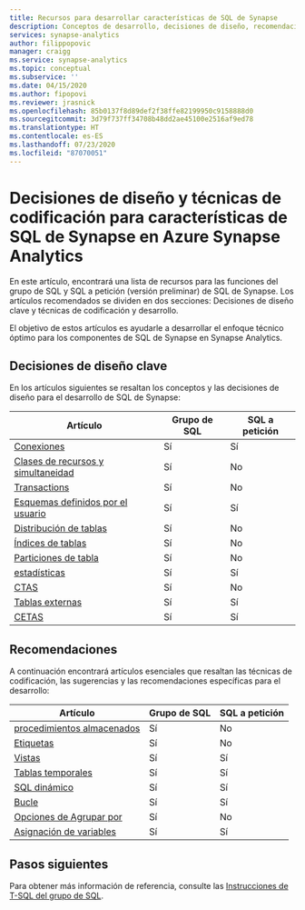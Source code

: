 ```yaml
---
title: Recursos para desarrollar características de SQL de Synapse
description: Conceptos de desarrollo, decisiones de diseño, recomendaciones y técnicas de codificación para SQL de Synapse.
services: synapse-analytics
author: filippopovic
manager: craigg
ms.service: synapse-analytics
ms.topic: conceptual
ms.subservice: ''
ms.date: 04/15/2020
ms.author: fipopovi
ms.reviewer: jrasnick
ms.openlocfilehash: 85b0137f8d89def2f38ffe82199950c9158888d0
ms.sourcegitcommit: 3d79f737ff34708b48dd2ae45100e2516af9ed78
ms.translationtype: HT
ms.contentlocale: es-ES
ms.lasthandoff: 07/23/2020
ms.locfileid: "87070051"
---
```

# <a name="design-decisions-and-coding-techniques-for-synapse-sql-features-in-azure-synapse-analytics"></a>Decisiones de diseño y técnicas de codificación para características de SQL de Synapse en Azure Synapse Analytics
En este artículo, encontrará una lista de recursos para las funciones del grupo de SQL y SQL a petición (versión preliminar) de SQL de Synapse. Los artículos recomendados se dividen en dos secciones: Decisiones de diseño clave y técnicas de codificación y desarrollo.

El objetivo de estos artículos es ayudarle a desarrollar el enfoque técnico óptimo para los componentes de SQL de Synapse en Synapse Analytics.

## <a name="key-design-decisions"></a>Decisiones de diseño clave
En los artículos siguientes se resaltan los conceptos y las decisiones de diseño para el desarrollo de SQL de Synapse:

| Artículo | Grupo de SQL | SQL a petición |
| ------- | -------- | ------------- |
| [Conexiones](connect-overview.md)                    | Sí | Sí |
| [Clases de recursos y simultaneidad](../sql-data-warehouse/resource-classes-for-workload-management.md?toc=/azure/synapse-analytics/toc.json&bc=/azure/synapse-analytics/breadcrumb/toc.json) | Sí    | No |
| [Transactions](develop-transactions.md)              | Sí | No |
| [Esquemas definidos por el usuario](develop-user-defined-schemas.md) | Sí | Sí |
| [Distribución de tablas](../sql-data-warehouse/sql-data-warehouse-tables-distribute.md?toc=/azure/synapse-analytics/toc.json&bc=/azure/synapse-analytics/breadcrumb/toc.json)                 | Sí | No |
| [Índices de tablas](../sql-data-warehouse/sql-data-warehouse-tables-index.md?toc=/azure/synapse-analytics/toc.json&bc=/azure/synapse-analytics/breadcrumb/toc.json)                           | Sí | No |
| [Particiones de tabla](../sql-data-warehouse/sql-data-warehouse-tables-partition.md?toc=/azure/synapse-analytics/toc.json&bc=/azure/synapse-analytics/breadcrumb/toc.json)                     | Sí | No |
| [estadísticas](develop-tables-statistics.md)            | Sí | Sí |
| [CTAS](../sql-data-warehouse/sql-data-warehouse-develop-ctas.md?toc=/azure/synapse-analytics/toc.json&bc=/azure/synapse-analytics/breadcrumb/toc.json)                                             | Sí | No |
| [Tablas externas](develop-tables-external-tables.md) | Sí | Sí |
| [CETAS](develop-tables-cetas.md)                     | Sí | Sí |


## <a name="recommendations"></a>Recomendaciones

A continuación encontrará artículos esenciales que resaltan las técnicas de codificación, las sugerencias y las recomendaciones específicas para el desarrollo:

| Artículo | Grupo de SQL | SQL a petición |
| ------- | -------- | ------------- |
| [procedimientos almacenados](develop-stored-procedures.md)  | Sí                | No                      |
| [Etiquetas](develop-label.md)                           | Sí                | No                      |
| [Vistas](develop-views.md)                             | Sí                | Sí                     |
| [Tablas temporales](develop-tables-temporary.md)       | Sí                | Sí                     |
| [SQL dinámico](develop-dynamic-sql.md)                 | Sí                | Sí                     |
| [Bucle](develop-loops.md)                         | Sí                | Sí                     |
| [Opciones de Agrupar por](develop-group-by-options.md)       | Sí                | No                      |
| [Asignación de variables](develop-variable-assignment.md) | Sí                | Sí                     |

## <a name="next-steps"></a>Pasos siguientes
Para obtener más información de referencia, consulte las [Instrucciones de T-SQL del grupo de SQL](../sql-data-warehouse/sql-data-warehouse-reference-tsql-statements.md?toc=/azure/synapse-analytics/toc.json&bc=/azure/synapse-analytics/breadcrumb/toc.json).

